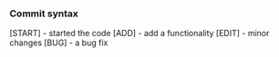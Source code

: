 ### Commit syntax

[START] - started the code 
[ADD] - add a functionality 
[EDIT] - minor changes
[BUG] - a bug fix